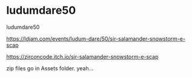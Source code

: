 # ludumdare50
ludumdare50

https://ldjam.com/events/ludum-dare/50/sir-salamander-snowstorm-e-scap

https://zirconcode.itch.io/sir-salamander-snowstorm-e-scap

zip files go in Assets folder. yeah...
